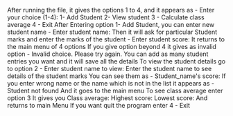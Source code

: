After running the file, it gives the options 1 to 4, and it appears as - Enter your choice (1-4): 
1- Add Student
2- View student
3 - Calculate class average
4 - Exit
After Entering option 1- Add Student, you can enter new student name - Enter student name:
Then it will ask for particular Student marks and enter the marks of the student - Enter student score: 
It returns to the main menu of 4 options
If you give option beyond 4 it gives as invalid option - Invalid choice. Please try again.
You can add as many student entries you want and it will save all the details
To view the student details go to option 2 - Enter student name to view:
Enter the student name to see details of the student marks
You can see them as - Student_name's score:
If you enter wrong name or the name which is not in the list it appears as - Student not found
And it goes to the main menu
To see class average enter option 3
It gives you 
Class average:
Highest score: 
Lowest score: 
And returns to main Menu
If you want quit the program enter 4 - Exit
